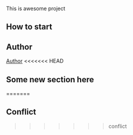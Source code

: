 This is awesome project

## How to start
## Author
[Author](author.md)
<<<<<<< HEAD
## Some new section here
=======
## Conflict
>>>>>>> conflict

